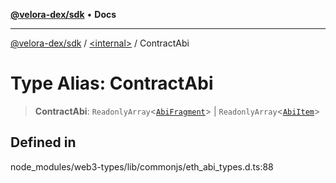 [**@velora-dex/sdk**](../../README.md) • **Docs**

***

[@velora-dex/sdk](../../globals.md) / [\<internal\>](../README.md) / ContractAbi

# Type Alias: ContractAbi

> **ContractAbi**: `ReadonlyArray`\<[`AbiFragment`](AbiFragment.md)\> \| `ReadonlyArray`\<[`AbiItem`](../namespaces/home_velenir-gnx570_Projects_Paraswap_paraswap-sdk_node_modules_web3-utils_lib_commonjs_index/type-aliases/AbiItem.md)\>

## Defined in

node\_modules/web3-types/lib/commonjs/eth\_abi\_types.d.ts:88
